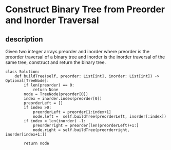 # Construct Binary Tree from Preorder and Inorder Traversal
## description
Given two integer arrays preorder and inorder where preorder is the preorder traversal of a binary tree and inorder is the inorder traversal of the same tree, construct and return the binary tree.

```
class Solution:
    def buildTree(self, preorder: List[int], inorder: List[int]) -> Optional[TreeNode]:
        if len(preorder) == 0:
            return None
        node = TreeNode(preorder[0])
        index = inorder.index(preorder[0])
        preorderLeft = []
        if index >0:
            preorderLeft = preorder[1:index+1]
            node.left =  self.buildTree(preorderLeft, inorder[:index])
        if index < len(inorder) -1:
            preorderright = preorder[len(preorderLeft)+1:]
            node.right = self.buildTree(preorderright, inorder[index+1:])
            
        return node
```

